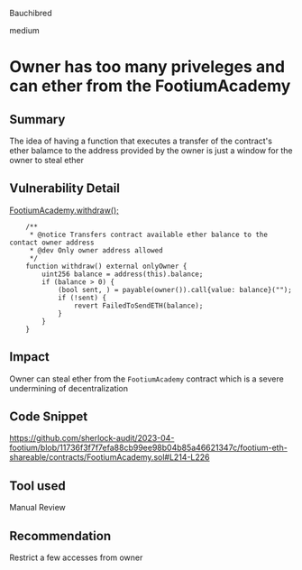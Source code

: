 Bauchibred

medium

# Owner has too many priveleges and can ether from the FootiumAcademy

## Summary

The idea of having a function that executes a transfer of the contract's ether balamce to the address provided by the owner is just a window for the owner to steal ether

## Vulnerability Detail

[FootiumAcademy.withdraw();](https://github.com/sherlock-audit/2023-04-footium/blob/11736f3f7f7efa88cb99ee98b04b85a46621347c/footium-eth-shareable/contracts/FootiumAcademy.sol#L214-L226)

```solidity
    /**
     * @notice Transfers contract available ether balance to the contact owner address
     * @dev Only owner address allowed
     */
    function withdraw() external onlyOwner {
        uint256 balance = address(this).balance;
        if (balance > 0) {
            (bool sent, ) = payable(owner()).call{value: balance}("");
            if (!sent) {
                revert FailedToSendETH(balance);
            }
        }
    }
```

## Impact

Owner can steal ether from the `FootiumAcademy` contract which is a severe undermining of decentralization

## Code Snippet

https://github.com/sherlock-audit/2023-04-footium/blob/11736f3f7f7efa88cb99ee98b04b85a46621347c/footium-eth-shareable/contracts/FootiumAcademy.sol#L214-L226

## Tool used

Manual Review

## Recommendation

Restrict a few accesses from owner

